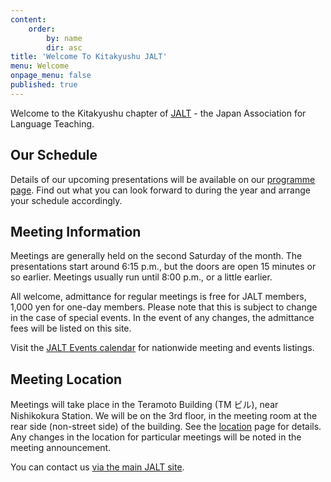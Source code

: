 ```yaml
---
content:
    order:
        by: name
        dir: asc
title: 'Welcome To Kitakyushu JALT'
menu: Welcome
onpage_menu: false
published: true
---
```


<p class="lead">Welcome to the Kitakyushu chapter of <a href="http://jalt.org">JALT</a> - the Japan Association for Language Teaching.</p>

<h2>Our Schedule</h2> 

<p>Details of our upcoming presentations will be available on our <a href="schedule">programme page</a>. Find out what you can look forward to during the year and arrange your schedule accordingly. </p>

<h2>Meeting Information</h2>

<p>Meetings are generally held on the second Saturday of the month. The presentations start around 6:15 p.m., but the doors are open 15 minutes or so earlier. Meetings usually run until 8:00 p.m., or a little earlier.</p>
<p>All welcome, admittance for regular meetings is free for JALT members, 1,000 yen for one-day members. Please note that this is subject to change in the case of special events. In the event of any changes, the admittance fees will be listed on this site.</p>
<p>Visit the <a href="https://jalt.org/events">JALT Events calendar</a> for nationwide meeting and events listings.</p>

<h2>Meeting Location</h2>

<p>Meetings will take place in the Teramoto Building (TM ビル), near Nishikokura Station. We will be on the 3rd floor, in the meeting room at the rear side (non-street side) of the building. See the <a href="map">location</a> page for details. Any changes in the location for particular meetings will be noted in the meeting announcement.</p>

<p>You can contact us <a href="https://jalt.org/email/node/15/field_group_email" target=_blank>via the main JALT site</a>. </p>
